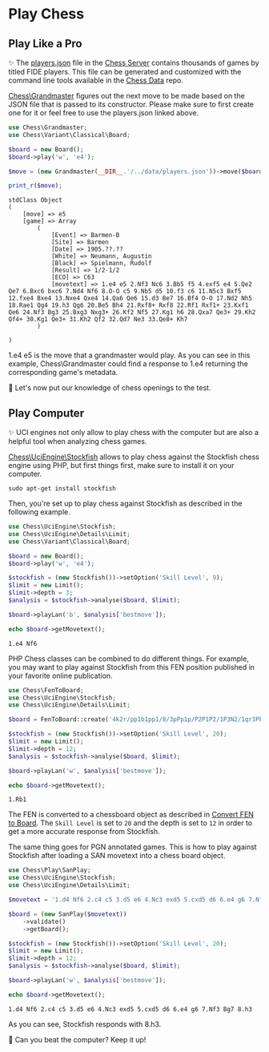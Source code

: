# Play Chess

## Play Like a Pro

✨ The [players.json](https://github.com/chesslablab/chess-server/blob/main/data/players.json) file in the [Chess Server](https://github.com/chesslablab/chess-server) contains thousands of games by titled FIDE players. This file can be generated and customized with the command line tools available in the [Chess Data](https://github.com/chesslablab/chess-data) repo.

[Chess\Grandmaster](https://github.com/chesslablab/php-chess/blob/main/tests/unit/GrandmasterTest.php) figures out the next move to be made based on the JSON file that is passed to its constructor. Please make sure to first create one for it or feel free to use the players.json linked above.

```php
use Chess\Grandmaster;
use Chess\Variant\Classical\Board;

$board = new Board();
$board->play('w', 'e4');

$move = (new Grandmaster(__DIR__.'/../data/players.json'))->move($board);

print_r($move);
```

```text
stdClass Object
(
    [move] => e5
    [game] => Array
        (
            [Event] => Barmen-B
            [Site] => Barmen
            [Date] => 1905.??.??
            [White] => Neumann, Augustin
            [Black] => Spielmann, Rudolf
            [Result] => 1/2-1/2
            [ECO] => C63
            [movetext] => 1.e4 e5 2.Nf3 Nc6 3.Bb5 f5 4.exf5 e4 5.Qe2 Qe7 6.Bxc6 bxc6 7.Nd4 Nf6 8.O-O c5 9.Nb5 d5 10.f3 c6 11.N5c3 Bxf5 12.fxe4 Bxe4 13.Nxe4 Qxe4 14.Qa6 Qe6 15.d3 Be7 16.Bf4 O-O 17.Nd2 Nh5 18.Rae1 Qg4 19.h3 Qg6 20.Be5 Bh4 21.Rxf8+ Rxf8 22.Rf1 Rxf1+ 23.Kxf1 Qe6 24.Nf3 Bg3 25.Bxg3 Nxg3+ 26.Kf2 Nf5 27.Kg1 h6 28.Qxa7 Qe3+ 29.Kh2 Qf4+ 30.Kg1 Qe3+ 31.Kh2 Qf2 32.Qd7 Ne3 33.Qe8+ Kh7
        )

)
```

1.e4 e5 is the move that a grandmaster would play. As you can see in this example, Chess\Grandmaster could find a response to 1.e4 returning the corresponding game's metadata.

🎉 Let's now put our knowledge of chess openings to the test.

## Play Computer

✨ UCI engines not only allow to play chess with the computer but are also a helpful tool when analyzing chess games.

[Chess\UciEngine\Stockfish](https://github.com/chesslablab/php-chess/blob/main/tests/unit/UciEngine/StockfishTest.php) allows to play chess against the Stockfish chess engine using PHP, but first things first, make sure to install it on your computer.

```text
sudo apt-get install stockfish
```

Then, you're set up to play chess against Stockfish as described in the following example.

```php
use Chess\UciEngine\Stockfish;
use Chess\UciEngine\Details\Limit;
use Chess\Variant\Classical\Board;

$board = new Board();
$board->play('w', 'e4');

$stockfish = (new Stockfish())->setOption('Skill Level', 9);
$limit = new Limit();
$limit->depth = 3;
$analysis = $stockfish->analyse($board, $limit);

$board->playLan('b', $analysis['bestmove']);

echo $board->getMovetext();
```

```text
1.e4 Nf6
```

PHP Chess classes can be combined to do different things. For example, you may want to play against Stockfish from this FEN position published in your favorite online publication.

```php
use Chess\FenToBoard;
use Chess\UciEngine\Stockfish;
use Chess\UciEngine\Details\Limit;

$board = FenToBoard::create('4k2r/pp1b1pp1/8/3pPp1p/P2P1P2/1P3N2/1qr3PP/R3QR1K w k -');

$stockfish = (new Stockfish())->setOption('Skill Level', 20);
$limit = new Limit();
$limit->depth = 12;
$analysis = $stockfish->analyse($board, $limit);

$board->playLan('w', $analysis['bestmove']);

echo $board->getMovetext();
```

```text
1.Rb1
```

The FEN is converted to a chessboard object as described in [Convert FEN to Board](https://php-chess.docs.chesslablab.org/convert-fen-to-board/). The `Skill Level` is set to `20` and the depth is set to `12` in order to get a more accurate response from Stockfish.

The same thing goes for PGN annotated games. This is how to play against Stockfish after loading a SAN movetext into a chess board object.

```php
use Chess\Play\SanPlay;
use Chess\UciEngine\Stockfish;
use Chess\UciEngine\Details\Limit;

$movetext = '1.d4 Nf6 2.c4 c5 3.d5 e6 4.Nc3 exd5 5.cxd5 d6 6.e4 g6 7.Nf3 Bg7';

$board = (new SanPlay($movetext))
    ->validate()
    ->getBoard();

$stockfish = (new Stockfish())->setOption('Skill Level', 20);
$limit = new Limit();
$limit->depth = 12;
$analysis = $stockfish->analyse($board, $limit);

$board->playLan('w', $analysis['bestmove']);

echo $board->getMovetext();
```

```text
1.d4 Nf6 2.c4 c5 3.d5 e6 4.Nc3 exd5 5.cxd5 d6 6.e4 g6 7.Nf3 Bg7 8.h3
```

As you can see, Stockfish responds with 8.h3.

🎉 Can you beat the computer? Keep it up!
